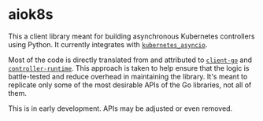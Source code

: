# aiok8s

This a client library meant for building asynchronous Kubernetes controllers
using Python. It currently integrates with
[`kubernetes_asyncio`](https://github.com/tomplus/kubernetes_asyncio).

Most of the code is directly translated from and attributed to
[`client-go`](https://github.com/kubernetes/client-go) and
[`controller-runtime`](https://github.com/kubernetes-sigs/controller-runtime).
This approach is taken to help ensure that the logic is battle-tested and
reduce overhead in maintaining the library. It's meant to replicate only some
of the most desirable APIs of the Go libraries, not all of them.

This is in early development. APIs may be adjusted or even removed.
